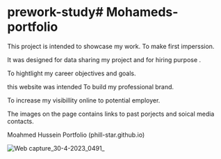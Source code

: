 # prework-study# Mohameds-portfolio
This project is intended to showcase my work. To make  first imperssion.

It was designed for data sharing my project and for hiring purpose .

To hightlight my career objectives and goals. 

this website was intended To build my professional brand.

To increase my visibillity online to potential employer.

The images on the page contains links to past porjects and soical media contacts.

Moahmed Hussein Portfolio (phill-star.github.io)

![Web capture_30-4-2023_0491_](https://user-images.githubusercontent.com/130422301/235341773-ae015818-9c34-4e48-a7f5-386f601b7509.jpg)

